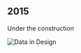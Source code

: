 ## 2015

Under the construction

![Data in Design](https://namjulee.github.io/njs-lab-public/project/2015-banding-scape/2015-banding-scape.jpg)